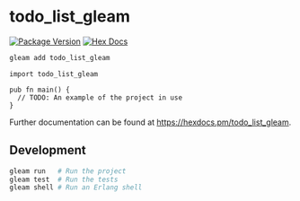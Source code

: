 # todo_list_gleam

[![Package Version](https://img.shields.io/hexpm/v/todo_list_gleam)](https://hex.pm/packages/todo_list_gleam)
[![Hex Docs](https://img.shields.io/badge/hex-docs-ffaff3)](https://hexdocs.pm/todo_list_gleam/)

```sh
gleam add todo_list_gleam
```
```gleam
import todo_list_gleam

pub fn main() {
  // TODO: An example of the project in use
}
```

Further documentation can be found at <https://hexdocs.pm/todo_list_gleam>.

## Development

```sh
gleam run   # Run the project
gleam test  # Run the tests
gleam shell # Run an Erlang shell
```
